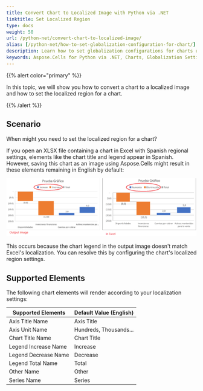 ```yaml
---
title: Convert Chart to Localized Image with Python via .NET
linktitle: Set Localized Region
type: docs
weight: 50
url: /python-net/convert-chart-to-localized-image/
alias: [/python-net/how-to-set-globalization-configuration-for-chart/]
description: Learn how to set globalization configurations for charts using Aspose.Cells for Python via .NET. Configure charts to support multiple languages and regional formats for correct display of text, dates, and numbers.
keywords: Aspose.Cells for Python via .NET, Charts, Globalization Settings, Multiple Languages, Regional Formats, Display, Text, Dates, Numbers.
---
```


{{% alert color="primary" %}}

In this topic, we will show you how to convert a chart to a localized image and how to set the localized region for a chart.

{{% /alert %}}

## **Scenario**

When might you need to set the localized region for a chart?

If you open an XLSX file containing a chart in Excel with Spanish regional settings, elements like the chart title and legend appear in Spanish. However, saving this chart as an image using Aspose.Cells might result in these elements remaining in English by default:

**![Global Issue](GlobalIssue.png)**

This occurs because the chart legend in the output image doesn't match Excel's localization. You can resolve this by configuring the chart's localized region settings.

## **Supported Elements**

The following chart elements will render according to your localization settings:

| **Supported Elements**      | **Default Value (English)**       |
|-----------------------------|-----------------------------------|
| Axis Title Name             | Axis Title                        |
| Axis Unit Name              | Hundreds, Thousands...           |
| Chart Title Name            | Chart Title                       |
| Legend Increase Name        | Increase                          |
| Legend Decrease Name        | Decrease                          |
| Legend Total Name           | Total                             |
| Other Name                  | Other                             |
| Series Name                 | Series                            |

